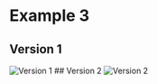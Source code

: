 # Example 3
## Version 1
<img src="https://raw.githubusercontent.com/scotentSD/scotentSD.github.io/master/Example%203/v1.png" alt="Version 1">
## Version 2
<img src="https://raw.githubusercontent.com/scotentSD/scotentSD.github.io/master/Example%203/v2.png" alt="Version 2">
